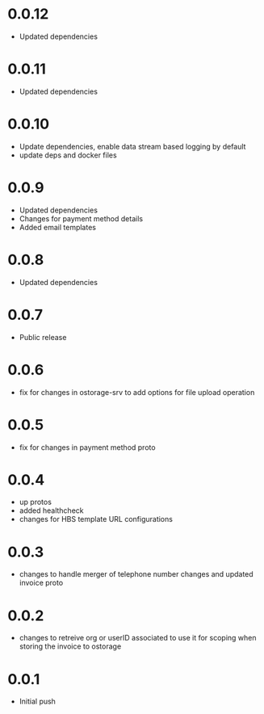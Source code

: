 # 0.0.12

- Updated dependencies

# 0.0.11

- Updated dependencies

# 0.0.10

- Update dependencies, enable data stream based logging by default
- update deps and docker files

# 0.0.9

- Updated dependencies
- Changes for payment method details
- Added email templates

# 0.0.8

- Updated dependencies

# 0.0.7

- Public release

# 0.0.6

-  fix for changes in ostorage-srv to add options for file upload operation

# 0.0.5

- fix for changes in payment method proto

# 0.0.4

- up protos
- added healthcheck
- changes for HBS template URL configurations

# 0.0.3

- changes to handle merger of telephone number changes and updated invoice proto

# 0.0.2

- changes to retreive org or userID associated to use it for scoping when storing
  the invoice to ostorage

# 0.0.1

- Initial push
